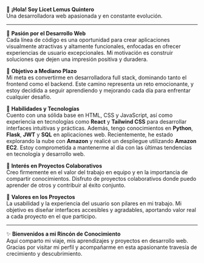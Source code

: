 👋 **¡Hola! Soy Licet Lemus Quintero**  
Una desarrolladora web apasionada y en constante evolución.

---

💖 **Pasión por el Desarrollo Web**  
Cada línea de código es una oportunidad para crear aplicaciones visualmente atractivas y altamente funcionales, enfocadas en ofrecer experiencias de usuario excepcionales. Mi motivación es construir soluciones que dejen una impresión positiva y duradera.

🎯 **Objetivo a Mediano Plazo**  
Mi meta es convertirme en desarrolladora full stack, dominando tanto el frontend como el backend. Este camino representa un reto emocionante, y estoy decidida a seguir aprendiendo y mejorando cada día para enfrentar cualquier desafío.

🔧 **Habilidades y Tecnologías**  
Cuento con una sólida base en HTML, CSS y JavaScript, así como experiencia en tecnologías como **React** y **Tailwind CSS** para desarrollar interfaces intuitivas y prácticas. Además, tengo conocimientos en **Python**, **Flask**, **JWT** y **SQL** en aplicaciones web. Recientemente, he estado explorando la nube con **Amazon** y realicé un despliegue utilizando **Amazon EC2**. Estoy comprometida a mantenerme al día con las últimas tendencias en tecnología y desarrollo web.

🤝 **Interés en Proyectos Colaborativos**  
Creo firmemente en el valor del trabajo en equipo y en la importancia de compartir conocimientos. Disfruto de proyectos colaborativos donde puedo aprender de otros y contribuir al éxito conjunto.

🌟 **Valores en los Proyectos**  
La usabilidad y la experiencia del usuario son pilares en mi trabajo. Mi objetivo es diseñar interfaces accesibles y agradables, aportando valor real a cada proyecto en el que participo.

---

✨ **Bienvenidos a mi Rincón de Conocimiento**  
Aquí comparto mi viaje, mis aprendizajes y proyectos en desarrollo web. Gracias por visitar mi perfil y acompañarme en esta apasionante travesía de crecimiento y descubrimiento.
